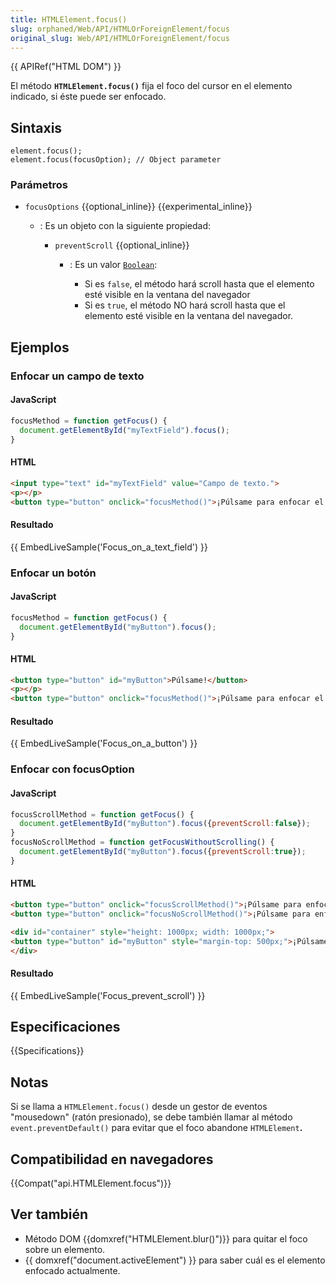 ```yaml
---
title: HTMLElement.focus()
slug: orphaned/Web/API/HTMLOrForeignElement/focus
original_slug: Web/API/HTMLOrForeignElement/focus
---
```


{{ APIRef("HTML DOM") }}

El método **`HTMLElement.focus()`** fija el foco del cursor en el elemento indicado, si éste puede ser enfocado.

## Sintaxis

```
element.focus();
element.focus(focusOption); // Object parameter
```

### Parámetros

- `focusOptions` {{optional_inline}} {{experimental_inline}}

  - : Es un objeto con la siguiente propiedad:

    - `preventScroll` {{optional_inline}}

      - : Es un valor [`Boolean`](/es/docs/Web/JavaScript/Reference/Global_Objects/Boolean):

        - Si es `false`, el método hará scroll hasta que el elemento esté visible en la ventana del navegador
        - Si es `true`, el método NO hará scroll hasta que el elemento esté visible en la ventana del navegador.

## Ejemplos

### Enfocar un campo de texto

#### JavaScript

```js
focusMethod = function getFocus() {
  document.getElementById("myTextField").focus();
}
```

#### HTML

```html
<input type="text" id="myTextField" value="Campo de texto.">
<p></p>
<button type="button" onclick="focusMethod()">¡Púlsame para enfocar el campo de texto!</button>
```

#### Resultado

{{ EmbedLiveSample('Focus_on_a_text_field') }}

### Enfocar un botón

#### JavaScript

```js
focusMethod = function getFocus() {
  document.getElementById("myButton").focus();
}
```

#### HTML

```html
<button type="button" id="myButton">Púlsame!</button>
<p></p>
<button type="button" onclick="focusMethod()">¡Púlsame para enfocar el botón!</button>
```

#### Resultado

{{ EmbedLiveSample('Focus_on_a_button') }}

### Enfocar con focusOption

#### JavaScript

```js
focusScrollMethod = function getFocus() {
  document.getElementById("myButton").focus({preventScroll:false});
}
focusNoScrollMethod = function getFocusWithoutScrolling() {
  document.getElementById("myButton").focus({preventScroll:true});
}
```

#### HTML

```html
<button type="button" onclick="focusScrollMethod()">¡Púlsame para enfocar el botón!</button>
<button type="button" onclick="focusNoScrollMethod()">¡Púlsame para enfocar el botón sin hacer scroll!</button>

<div id="container" style="height: 1000px; width: 1000px;">
<button type="button" id="myButton" style="margin-top: 500px;">¡Púlsame!</button>
</div>
```

#### Resultado

{{ EmbedLiveSample('Focus_prevent_scroll') }}

## Especificaciones

{{Specifications}}

## Notas

Si se llama a `HTMLElement.focus()` desde un gestor de eventos "mousedown" (ratón presionado), se debe también llamar al método `event.preventDefault()` para evitar que el foco abandone `HTMLElement`**.**

## Compatibilidad en navegadores

{{Compat("api.HTMLElement.focus")}}

## Ver también

- Método DOM {{domxref("HTMLElement.blur()")}} para quitar el foco sobre un elemento.
- {{ domxref("document.activeElement") }} para saber cuál es el elemento enfocado actualmente.
